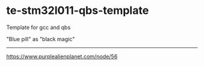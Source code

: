 te-stm32l011-qbs-template
=========================

Template for gcc and qbs

"Blue pill" as "black magic"


---

https://www.purplealienplanet.com/node/56
